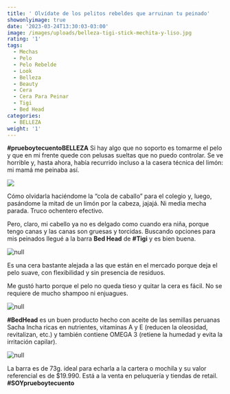 ```yaml
---
title: ' Olvídate de los pelitos rebeldes que arruinan tu peinado'
showonlyimage: true
date: '2023-03-24T13:30:03-03:00'
image: /images/uploads/belleza-tigi-stick-mechita-y-liso.jpg
rating: '1'
tags:
  - Mechas
  - Pelo
  - Pelo Rebelde
  - Look
  - Belleza
  - Beauty
  - Cera
  - Cera Para Peinar
  - Tigi
  - Bed Head
categories:
  - BELLEZA
weight: '1'
---
```

**\#prueboytecuentoBELLEZA** Si hay algo que no soporto es tomarme el pelo y que en mi frente quede con pelusas sueltas que no puedo controlar. Se ve horrible y, hasta ahora, había recurrido incluso a la casera técnica del limón: mi mamá me peinaba así.

<!--more-->

![](/images/uploads/belleza-tigi-stick-mechita-y-liso.jpg)

Cómo olvidarla haciéndome la “cola de caballo” para el colegio y, luego, pasándome la mitad de un limón por la cabeza, jajajá. Ni media mecha parada. Truco ochentero efectivo.

Pero, claro, mi cabello ya no es delgado como cuando era niña, porque tengo canas y las canas son gruesas y torcidas. Buscando opciones para mis peinados llegué a la barra **Bed Head** de **\#Tigi** y es bien buena.

![null](/images/uploads/belleza-tigi-stick-barra.jpg)

Es una cera bastante alejada a las que están en el mercado porque deja el pelo suave, con flexibilidad y sin presencia de residuos. 

Me gustó harto porque el pelo no queda tieso y quitar la cera es fácil. No se requiere de mucho shampoo ni enjuagues.

![null](/images/uploads/belleza-tigi-stick-yo-y-barra.jpg)

**\#BedHead** es un buen producto hecho con aceite de las semillas peruanas Sacha Incha ricas en nutrientes, vitaminas A y E (reducen la oleosidad, revitalizan, etc.) y también contiene OMEGA 3 (retiene la humedad y evita la irritación capilar).

![null](/images/uploads/belleza-tigi-stick-mechas.jpg)

La barra es de 73g. ideal para echarla a la cartera o mochila y su valor referencial es de $19.990. Está a la venta en peluquería y tiendas de retail. **\#SOYprueboytecuento**
